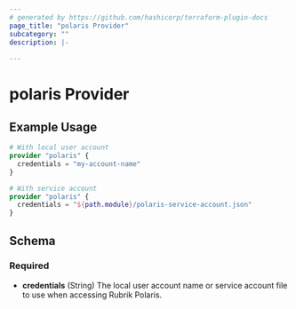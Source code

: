 ```yaml
---
# generated by https://github.com/hashicorp/terraform-plugin-docs
page_title: "polaris Provider"
subcategory: ""
description: |-
  
---
```


# polaris Provider



## Example Usage

```terraform
# With local user account
provider "polaris" {
  credentials = "my-account-name"
}

# With service account
provider "polaris" {
  credentials = "${path.module}/polaris-service-account.json"
}
```

<!-- schema generated by tfplugindocs -->
## Schema

### Required

- **credentials** (String) The local user account name or service account file to use when accessing Rubrik Polaris.
